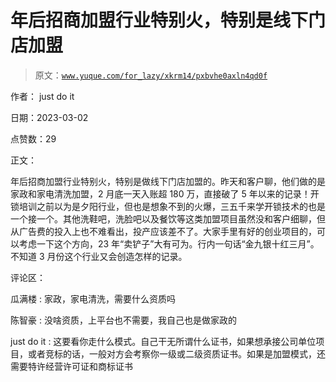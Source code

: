 # 年后招商加盟行业特别火，特别是线下门店加盟

> 原文：[`www.yuque.com/for_lazy/xkrm14/pxbvhe0axln4qd0f`](https://www.yuque.com/for_lazy/xkrm14/pxbvhe0axln4qd0f)



作者： just do it 

日期：2023-03-02 

点赞数：29 

正文： 

年后招商加盟行业特别火，特别是做线下门店加盟的。昨天和客户聊，他们做的是家政和家电清洗加盟，2 月底一天入账超 180 万，直接破了 5 年以来的记录！开锁培训之前以为是夕阳行业，但也是想象不到的火爆，三五千来学开锁技术的也是一个接一个。其他洗鞋吧，洗脸吧以及餐饮等这类加盟项目虽然没和客户细聊，但从广告费的投入上也不难看出，投产应该差不了。大家手里有好的创业项目的，可以考虑一下这个方向，23 年“卖铲子”大有可为。行内一句话“金九银十红三月”。不知道 3 月份这个行业又会创造怎样的记录。 

评论区： 

瓜满楼 : 家政，家电清洗，需要什么资质吗 

陈智豪 : 没啥资质，上平台也不需要，我自己也是做家政的 

just do it : 这要看你走什么模式。自己干无所谓什么证书，如果想承接公司单位项目，或者竞标的话，一般对方会考察你一级或二级资质证书。如果是加盟模式，还需要特许经营许可证和商标证书 

